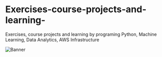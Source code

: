 # Exercises-course-projects-and-learning-
Exercises, course projects and learning by programing Python, Machine Learning, Data Analytics, AWS Infrastructure 


![Banner](https://media.giphy.com/media/vFKqnCdLPNOKc/giphy.gif)